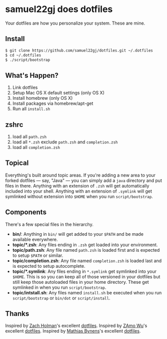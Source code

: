 # samuel22gj does dotfiles

Your dotfiles are how you personalize your system. These are mine.

## Install

```sh
$ git clone https://github.com/samuel22gj/dotfiles.git ~/.dotfiles
$ cd ~/.dotfiles
$ ./script/bootstrap
```

## What's Happen?

1. Link dotfiles
2. Setup Mac OS X default settings (only OS X)
3. Install homebrew (only OS X)
4. Install packages via homebrew/apt-get
5. Run all `install.sh`

## zshrc

1. load all `path.zsh`
2. load all `*.zsh` exclude `path.zsh` and `completion.zsh`
3. load all `completion.zsh`

## Topical

Everything's built around topic areas. If you're adding a new area to your forked dotfiles — say, "Java" — you can simply add a `java` directory and put files in there. Anything with an extension of `.zsh` will get automatically included into your shell. Anything with an extension of `.symlink` will get symlinked without extension into `$HOME` when you run `script/bootstrap`.

## Components

There's a few special files in the hierarchy.

- **bin/**: Anything in `bin/` will get added to your `$PATH` and be made available everywhere.
- **topic/\*.zsh**: Any files ending in `.zsh` get loaded into your environment.
- **topic/path.zsh**: Any file named `path.zsh` is loaded first and is expected to setup `$PATH` or similar.
- **topic/completion.zsh**: Any file named `completion.zsh` is loaded last and is expected to setup autocomplete.
- **topic/\*.symlink**: Any files ending in `*.symlink` get symlinked into your `$HOME`. This is so you can keep all of those versioned in your dotfiles but still keep those autoloaded files in your home directory. These get symlinked in when you run `script/bootstrap`.
- **topic/intstall.sh**: Any files named `install.sh` be executed when you run `script/bootstrap` or `bin/dot` or `script/install`.

## Thanks

Inspired by [Zach Holman](http://github.com/holman)'s excellent [dotfiles](http://github.com/holman/dotfiles).
Inspired by [ZAmo Wu](http://github.com/holman)'s excellent [dotfiles](https://github.com/amowu/dotfiles).
Inspired by [Mathias Bynens](http://github.com/holman)'s excellent [dotfiles](https://github.com/mathiasbynens/dotfiles).
